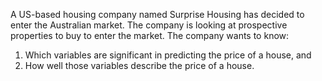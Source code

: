 A US-based housing company named Surprise Housing has decided to enter the Australian market. The company is looking at prospective properties to buy to enter the market. The company wants to know:

1. Which variables are significant in predicting the price of a house, and
2. How well those variables describe the price of a house.

